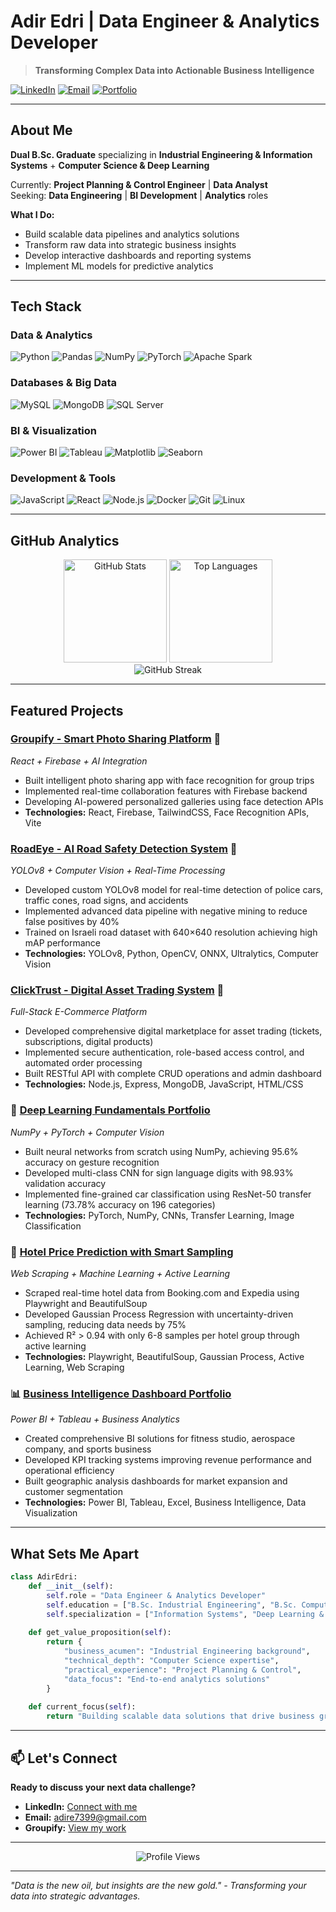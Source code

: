 # Adir Edri | Data Engineer & Analytics Developer

> **Transforming Complex Data into Actionable Business Intelligence**

[![LinkedIn](https://img.shields.io/badge/LinkedIn-0077B5?style=for-the-badge&logo=linkedin&logoColor=white)](https://www.linkedin.com/in/adiredri/)
[![Email](https://img.shields.io/badge/Email-D14836?style=for-the-badge&logo=gmail&logoColor=white)](mailto:adire7399@gmail.com)
[![Portfolio](https://img.shields.io/badge/Portfolio-FF5722?style=for-the-badge&logo=todoist&logoColor=white)](#)

---

## About Me

**Dual B.Sc. Graduate** specializing in **Industrial Engineering & Information Systems** + **Computer Science & Deep Learning**

Currently: **Project Planning & Control Engineer** | **Data Analyst**  
Seeking: **Data Engineering** | **BI Development** | **Analytics** roles

**What I Do:**
- Build scalable data pipelines and analytics solutions
- Transform raw data into strategic business insights
- Develop interactive dashboards and reporting systems
- Implement ML models for predictive analytics

---

## Tech Stack

### **Data & Analytics**
![Python](https://img.shields.io/badge/Python-3776AB?style=flat-square&logo=python&logoColor=white)
![Pandas](https://img.shields.io/badge/Pandas-150458?style=flat-square&logo=pandas&logoColor=white)
![NumPy](https://img.shields.io/badge/NumPy-013243?style=flat-square&logo=numpy&logoColor=white)
![PyTorch](https://img.shields.io/badge/PyTorch-EE4C2C?style=flat-square&logo=pytorch&logoColor=white)
![Apache Spark](https://img.shields.io/badge/Apache%20Spark-E25A1C?style=flat-square&logo=apachespark&logoColor=white)

### **Databases & Big Data**
![MySQL](https://img.shields.io/badge/MySQL-4479A1?style=flat-square&logo=mysql&logoColor=white)
![MongoDB](https://img.shields.io/badge/MongoDB-47A248?style=flat-square&logo=mongodb&logoColor=white)
![SQL Server](https://img.shields.io/badge/SQL%20Server-CC2927?style=flat-square&logo=microsoftsqlserver&logoColor=white)

### **BI & Visualization**
![Power BI](https://img.shields.io/badge/Power%20BI-F2C811?style=flat-square&logo=powerbi&logoColor=black)
![Tableau](https://img.shields.io/badge/Tableau-E97627?style=flat-square&logo=tableau&logoColor=white)
![Matplotlib](https://img.shields.io/badge/Matplotlib-3776AB?style=flat-square&logo=python&logoColor=white)
![Seaborn](https://img.shields.io/badge/Seaborn-3776AB?style=flat-square&logo=python&logoColor=white)

### **Development & Tools**
![JavaScript](https://img.shields.io/badge/JavaScript-F7DF1E?style=flat-square&logo=javascript&logoColor=black)
![React](https://img.shields.io/badge/React-61DAFB?style=flat-square&logo=react&logoColor=black)
![Node.js](https://img.shields.io/badge/Node.js-339933?style=flat-square&logo=nodedotjs&logoColor=white)
![Docker](https://img.shields.io/badge/Docker-2496ED?style=flat-square&logo=docker&logoColor=white)
![Git](https://img.shields.io/badge/Git-F05032?style=flat-square&logo=git&logoColor=white)
![Linux](https://img.shields.io/badge/Linux-FCC624?style=flat-square&logo=linux&logoColor=black)

---

## GitHub Analytics

<div align="center">
  <img src="https://github-readme-stats.vercel.app/api?username=adiredri&show_icons=true&theme=radical&hide_border=true" alt="GitHub Stats" height="165"/>
  <img src="https://github-readme-stats.vercel.app/api/top-langs/?username=adiredri&layout=compact&theme=radical&hide_border=true" alt="Top Languages" height="165"/>
</div>

<div align="center">
  <img src="https://github-readme-streak-stats.herokuapp.com/?user=adiredri&theme=radical&hide_border=true" alt="GitHub Streak"/>
</div>

---

## Featured Projects

### **[Groupify - Smart Photo Sharing Platform](https://github.com/groupify-team/groupify)** 📸 
*React + Firebase + AI Integration*
- Built intelligent photo sharing app with face recognition for group trips
- Implemented real-time collaboration features with Firebase backend
- Developing AI-powered personalized galleries using face detection APIs
- **Technologies:** React, Firebase, TailwindCSS, Face Recognition APIs, Vite

### **[RoadEye - AI Road Safety Detection System](https://github.com/RoadEyeProject/RoadEye_model)** 🚗 
*YOLOv8 + Computer Vision + Real-Time Processing*
- Developed custom YOLOv8 model for real-time detection of police cars, traffic cones, road signs, and accidents
- Implemented advanced data pipeline with negative mining to reduce false positives by 40%
- Trained on Israeli road dataset with 640×640 resolution achieving high mAP performance
- **Technologies:** YOLOv8, Python, OpenCV, ONNX, Ultralytics, Computer Vision

### **[ClickTrust - Digital Asset Trading System](https://github.com/adiredri/ClickTrust)** 💼 
*Full-Stack E-Commerce Platform*
- Developed comprehensive digital marketplace for asset trading (tickets, subscriptions, digital products)
- Implemented secure authentication, role-based access control, and automated order processing
- Built RESTful API with complete CRUD operations and admin dashboard
- **Technologies:** Node.js, Express, MongoDB, JavaScript, HTML/CSS

### 🧠 **[Deep Learning Fundamentals Portfolio](https://github.com/adiredri/DeepLearning-Portfolio)**
*NumPy + PyTorch + Computer Vision*
- Built neural networks from scratch using NumPy, achieving 95.6% accuracy on gesture recognition
- Developed multi-class CNN for sign language digits with 98.93% validation accuracy
- Implemented fine-grained car classification using ResNet-50 transfer learning (73.78% accuracy on 196 categories)
- **Technologies:** PyTorch, NumPy, CNNs, Transfer Learning, Image Classification

### 🏨 **[Hotel Price Prediction with Smart Sampling](https://github.com/adiredri/HotelPricePrediction)**
*Web Scraping + Machine Learning + Active Learning*
- Scraped real-time hotel data from Booking.com and Expedia using Playwright and BeautifulSoup
- Developed Gaussian Process Regression with uncertainty-driven sampling, reducing data needs by 75%
- Achieved R² > 0.94 with only 6-8 samples per hotel group through active learning
- **Technologies:** Playwright, BeautifulSoup, Gaussian Process, Active Learning, Web Scraping

### 📊 **[Business Intelligence Dashboard Portfolio](https://github.com/adiredri/DataAnalystDashboards)**
*Power BI + Tableau + Business Analytics*
- Created comprehensive BI solutions for fitness studio, aerospace company, and sports business
- Developed KPI tracking systems improving revenue performance and operational efficiency
- Built geographic analysis dashboards for market expansion and customer segmentation
- **Technologies:** Power BI, Tableau, Excel, Business Intelligence, Data Visualization


---

## What Sets Me Apart

```python
class AdirEdri:
    def __init__(self):
        self.role = "Data Engineer & Analytics Developer"
        self.education = ["B.Sc. Industrial Engineering", "B.Sc. Computer Science"]
        self.specialization = ["Information Systems", "Deep Learning & Data Science"]
        
    def get_value_proposition(self):
        return {
            "business_acumen": "Industrial Engineering background",
            "technical_depth": "Computer Science expertise",
            "practical_experience": "Project Planning & Control",
            "data_focus": "End-to-end analytics solutions"
        }
        
    def current_focus(self):
        return "Building scalable data solutions that drive business growth"
```

---

## 📫 Let's Connect

**Ready to discuss your next data challenge?**

- **LinkedIn:** [Connect with me](https://www.linkedin.com/in/adiredri/)
- **Email:** adire7399@gmail.com
- **Groupify:** [View my work](https://groupify-77202.firebaseapp.com/)

---

<div align="center">
  <img src="https://komarev.com/ghpvc/?username=adiredri&color=blueviolet&style=flat-square&label=Profile+Views" alt="Profile Views"/>
</div>

---

*"Data is the new oil, but insights are the new gold." - Transforming your data into strategic advantages.*
